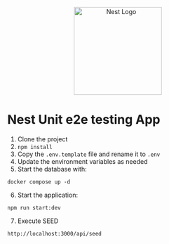 <p align="center">
  <a href="http://nestjs.com/" target="blank"><img src="https://nestjs.com/img/logo-small.svg" width="200" alt="Nest Logo" /></a>
</p>

# Nest Unit e2e testing App

1. Clone the project
2. `npm install`
3. Copy the `.env.template` file and rename it to `.env`
4. Update the environment variables as needed
5. Start the database with:

```
docker compose up -d
```

6. Start the application:

```
npm run start:dev
```

7. Execute SEED

```
http://localhost:3000/api/seed
```